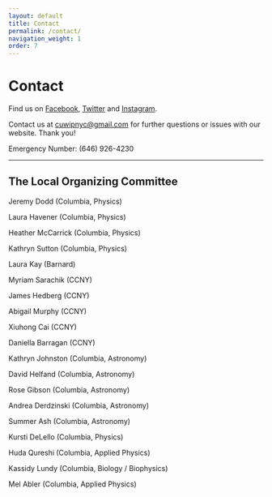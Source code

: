 ```yaml
---
layout: default
title: Contact
permalink: /contact/
navigation_weight: 1
order: 7
---
```


# Contact

Find us on [Facebook](https://www.facebook.com/pg/cuwipnyc),
[Twitter](https://www.instagram.com/cuwip_nyc/) and
[Instagram](https://www.instagram.com/cuwip_nyc/).

Contact us at cuwipnyc@gmail.com for further questions or issues with our
website. Thank you!  

Emergency Number: (646) 926-4230 

---

## The Local Organizing Committee

Jeremy Dodd (Columbia, Physics)

Laura Havener (Columbia, Physics)

Heather McCarrick (Columbia, Physics)

Kathryn Sutton (Columbia, Physics)

Laura Kay (Barnard)

Myriam Sarachik (CCNY)

James Hedberg (CCNY)

Abigail Murphy (CCNY)

Xiuhong Cai (CCNY)

Daniella Barragan (CCNY)

Kathryn Johnston (Columbia, Astronomy)

David Helfand (Columbia, Astronomy)

Rose Gibson	(Columbia, Astronomy)

Andrea Derdzinski (Columbia, Astronomy)

Summer Ash	(Columbia, Astronomy)

Kursti DeLello (Columbia, Physics)

Huda Qureshi (Columbia, Applied Physics)

Kassidy Lundy (Columbia, Biology / Biophysics)

Mel Abler (Columbia, Applied Physics)
